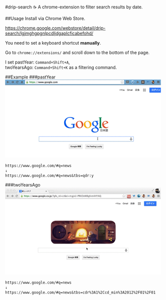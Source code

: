 #drip-search
☕ A chrome-extension to filter search results by date.


##Usage
Install via Chrome Web Store.

https://chrome.google.com/webstore/detail/drip-search/lgjmghgpgnlpcdljdgaplcficabefohd/


You need to set a keyboard shortcut **manually**.

Go to ```chrome://extensions/``` and scroll down to the bottom of the page.

I set
pastYear: `Command+Shift+A`,  
twoYearsAgo: `Command+Shift+K`
as a filtering command.

##Example
###pastYear
![](/app/images/drip-search.gif)

```
https://www.google.com/#q=news
↓
https://www.google.com/#q=news&tbs=qdr:y
```

###twoYearsAgo
![](/app/images/twoYearsAgo.gif)

```
https://www.google.com/#q=news
↓
https://www.google.com/#q=news&tbs=cdr%3A1%2Ccd_min%3A2012%2F01%2F01
```
